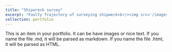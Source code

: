 ```yaml
---
title: "Shipwreck survey"
excerpt: "Faulty Trajectory of surveying shipweck<br/><img src='/images/faulty_trajectory.png'>"
collection: portfolio
---
```


This is an item in your portfolio. It can be have images or nice text. If you name the file .md, it will be parsed as markdown. If you name the file .html, it will be parsed as HTML. 
